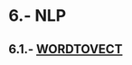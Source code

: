 # 6.- NLP

## 6.1.- [WORDTOVECT](https://colab.research.google.com/drive/1NMOJkdvRD2g-pGCTKWzOed2dhN85f7Tc)
